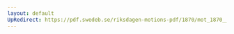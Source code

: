 ```yaml
---
layout: default
UpRedirect: https://pdf.swedeb.se/riksdagen-motions-pdf/1870/mot_1870__fk__00008.pdf
---
```

